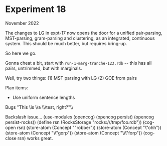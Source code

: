 Experiment 18
=============
November 2022

The changes to LG in expt-17 now opens the door for a unified
pair-parsing, MST-parsing, gram-parsing and clustering, as an
integrated, continuous system. This should be much better, but
requires bring-up.

So here we go.

Gonna cheat a bit, start with `run-1-marg-tranche-123.rdb` --
this has all pairs, untrimmed, but with marginals.

Well, try two things:
(1) MST parsing with LG
(2) GOE from pairs

Plan items:
* Use uniform sentence lengths


Bugs
\"This \\is \\\\a \\\\\\test, right?\"\\\\

Backslash issue...
(use-modules (opencog) (opencog persist) (opencog persist-rocks))
(define rsn (RocksStorage "rocks:///tmp/foo.rdb"))
(cog-open rsn)
(store-atom (Concept "\"robber"))
(store-atom (Concept "\\\"ohh"))
(store-atom (Concept "\\\\\"gorp"))
(store-atom (Concept "\\\\\\\"forp"))
(cog-close rsn)
 works great.

